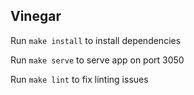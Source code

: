 ## Vinegar
Run `make install` to install dependencies

Run `make serve` to serve app on port 3050

Run `make lint` to fix linting issues

